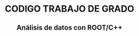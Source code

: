 <!DOCTYPE html>

<html lang="es">
  <head>
    <meta charset="UTF-8"/>
  </head>
  <body>		
    <header>	
      <h1 align="center">CODIGO TRABAJO DE GRADO</h1>
      <h2 align="center">Análisis de datos con ROOT/C++</h2>
    </header>
    
  </body>
</html>
